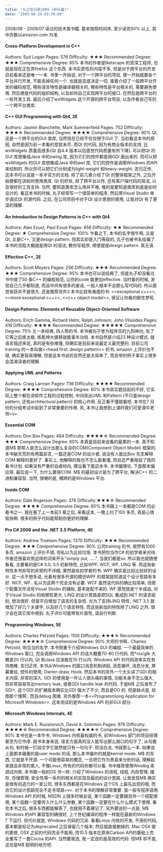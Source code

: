 ```yaml
---
title: "丸之宅记录2009 (砖头篇)"
date: "2009-08-29 03:39:00"
---
```


2008/08 - 2009/07 读过的技术类书籍. 基本按照时间序, 至少读完50% 以上, 其中页数以amazon.com 为准.

#### Cross-Platform Development in C++

Authors: Syd Logan
Pages: 576
Difficulty: ★★★
Recommended Degree: ★★★
Comprehensive Degree: 95%
本书的作者是Netscape 的资深工程师, 也就是现在正在弄firefox 这个东西. 本书实质性的内容不多, 但是对于跨平台的开发目前看来还是唯一一本. 书里一开始说, 对于一个跨平台的项目, 便一开始就要各个平台并行开发, 不能丢掉任何一个. 也就是态度决定一切. 接着介绍了一般跨平台开发的编码规范, 哪些语言特性是编译器相关的, 哪些特性是平台相关的, 需要避免使用. 然后便是代码的组织结构, 以及如何自己实现跨平台的接口. 在然后是跨平台的一些开发工具. 最后介绍了wxWidgets 这个开源的跨平台项目, 以及作者自己写的一个跨平台类库.

#### C++ GUI Programming with Qt4, 2E

Authors: Jasmin Blanchette, Mark Summerfield
Pages: 752
Difficulty: ★★★☆
Recommended Degree: ★★★★
Comprehensive Degree: 90%
Qt, 这是一个跨平台的GUI 类库, 当然现在已经不仅仅限于GUI 了. 当初看这本书的原因, 自然是因为前一本看的意犹未尽. 而Qt 的代码, 因为有商业版本的支持, 比wxWidgets 质量高很多(Qt 自4.4 版本以后感觉代码质量有所下降). 可以把Qt 的GUI 库想像成Java 中的swing 库, 因为它们的控件都是用GDI 画出来的. 而可以把wxWidgets 的GUI 库想像成Java 中的awt 库, 它们的控件是调用Windows 的API 来绘制的. 所以你可以把它们分别成为light-weight 和heavy-weight. 言归正传, 这本书可以说是一本半官方的文档. 除了前几章介绍了Qt 的整体框架之外, 之后开始便都在讲如何使用类库. Qt 的好处, 除了跨平台以外, 还有客户端代码的简洁, 以及很好的工具支持. 当然, 要知道类库怎么用并不难, 难的是要知道类库到底是如何设计的. 看这本书的时候, 丸子经常写一个很简单的程序, 然后用Visual Studio 单步调式Qt 的源代码. 之后, 在公司项目中对于Qt 设计思想的使用, 让我对Qt 有了更深的理解.

#### An Introduction to Design Patterns in C++ with Qt4

Authors: Alan Ezust, Paul Ezust
Pages: 656
Difficulty: ★★
Recommended Degree: ★
Comprehensive Degree: 100%
乍看之下, 本书的名字很牛啊, 又是Qt, 又是C++, 又是design pattern. 但其实却是入门等级的, 丸子也被书名给骗了. 本书的流程大概就是用Qt 的语法, 教你写程序, 顺便提提design pattern. 真无语.

#### Effective C++, 2E

Authors: Scott Meyers
Pages: 256
Difficulty: ★★★
Recommended Degree: ★★★
Comprehensive Degree: 95%
本书也可以说经典了, 但是丸子却没看过. 书中提了50 条C++ 的编程规范, 让你的code 能更加effective. 当时看的时候, 发现自己几乎都知道, 而且中间有很多的废话, 一般人根本不会那么写代码的. 所以感觉收获并不是很大. 还是推荐另外3 本书比较有难度的书: \<\<exceptional c++\>\>, \<\<more exceptional c++\>\>, \<\<c++ object model\>\>, 保证让你看的醉生梦死.

#### Design Patterns: Elements of Reusable Object-Oriented Software

Authors: Erich Gamma, Richard Helm, Ralph Johnson, John Vlissides
Pages: 416
Difficulty: ★★★★
Recommended Degree: ★★★★★
Comprehensive Degree: 75%
又一本经典, 四人帮的书. 本书被丸子誉为程序员的九阳神功, 有了它等之后练太极, 练乾坤大挪移就能事半功倍. 本书自然是介绍23 种设计模式. 就语言描述来说, 真的是有些难懂, 但确实是目前来说最定义最完整的. 目前公司training 的一本叫做\<\<head first: design pattern\>\> 的书, amazon 上评价也不错, 确实更容易理解, 但是这本书说的显然还是太简单了, 而且举的例子事实上很多会混淆读者的理解.

#### Applying UML and Patterns

Authors: Craig Larman
Pages: 736
Difficulty: ★★★★
Recommended Degree: ★★★★
Comprehensive Degree: 80%
本书其实题目起的不好, 它实际上整个都在讲软件工程的过程控制, 中间突出UML 和Pattern (不只是design pattern, 还有architectural pattern) 的核心作用. 反正看不懂就看吧. 本书在7 月份的分组考试中起到了非常重要的作用. 另, 本书让我想到上课时我们可爱滴牛老师=v=.

#### Essential COM

Authors: Don Box
Pages: 464
Difficulty: ★★★★☆
Recommended Degree: ★★★
Comprehensive Degree: 60%
本真是目前来说看的最累的一本. 真不知道M$ 那帮人是怎么设计出那么复杂的COM(Component Object Model) 框架的. 本书破天荒的有两篇前言, 一篇还是COM 的设计者, 说没有人能比Box 先生解释COM 解释的更好了. 事实上, 他解释的我也不怎么能看懂, 而且还严重拖延了我的看书计划. 如果没有严重的自虐倾向, 建议看下面这本书. 本书偏理论, 下面那本偏应用. 最后说一下, 为什么要用COM. M$ 的最初设计是为了跨平台, 解决C++ 的二进制兼容型. 当然, 很嘲的是, 横跨的是Windows 平台.

#### Inside COM

Authors: Dale Rogerson
Pages: 376
Difficulty:★★★☆
Recommended Degree: ★★★★
Comprehensive Degree: 80%
本书跟上一本都是COM 的必看书之一. 我在看了上一本前3 章之后, 来看这本, 一晚上扫了100 多页, 真是心情愉快啊. 很多的例子代码能帮助你更好的理解.

#### Pro C# 2008 and the .NET 3.5 Platform, 4E

Authors: Andrew Troelsen
Pages: 1370
Difficulty: ★★★
Recommended Degree: ★★★
Comprehensive Degree: 90%
公司training 的书, 居然有1000 多页. amazon 上评价不错, 但私以为比较垃圾. 本书把你当作C# 的初学者来对待. 作者还很喜欢用这样的词来开头"simply put, .....", 当我们都是sx. 所以我也就随便看看, 主要看的是C# 3.0, 3.5 的新特性, 比如WPF, WCF, WF, LINQ 等. 而这些新特性本书却写的非常的不详细, 果然是给初学者的书. WPF 确实是比较比较好的设计. 这一点不想多说, 光看有很多开源的模仿WPF 的框架就知道这个设计思路有多好. WCF, WF.. 私以为这两个完全没有必要. WCF 虽然说代码的确比较简单, 但那个配置文件没有Visual Studio 的辅助, 基本是配不来的. WF 感觉就是个半成品, 对于Visual Studio 的依赖性更大. LINQ 的设计思路是把SQL 集成到.NET 的语言级别, 想法很好. 但是平白增加了语言的复杂性. 光为了支持LINQ 特性, .NET 3.5 就增加了好几个关键字, 以及好几个语言特性. 而这些新加的特性除了LINQ 之外, 很少会在其它库中用到. 丸子评价可能带有片面性, 请自行判断.

#### Programming Windows, 5E

Authors: Charles Petzold
Pages: 1100
Difficulty: ★★★☆
Recommended Degree: ★★★★☆
Comprehensive Degree: 90%
大师的书啊.. Charles Petzold, 响当当的名字. 本书侧重于介绍Windows GUI 的编程. 一个最最简单的Windows 窗口, 完全调用Windows API 的话大概要70-80 行代码. 而\*nix/gtk 大概是20 行以内, Qt 和Java 应该能在10 行以内. Windows API 的代码效率实在有待商榷. 言归正传, 本书从Windows 的窗口消息机制讲起, 消息循环, 消息分发, 屏幕重绘, 控件的使用, Owner-draw, Hook. 然后本书的另外一个大头讲了GDI 的相关内容, 非常的深入. GDI 的使用是一件让人很头痛的事情, 功能本身不怎么强大, 但非常容易写出memory leak, 或者GDI handle leak 的代码. 于是M$ 之后发布了GDI+, 这个GDI 的扩展版本确实比GDI 强大了不少, 而且是OO 的. 但是缺点是, 绘图那个慢啊.. 而且debug 困难. 另外推荐一本\<\<Programmiong Application for Microsoft Windows\>\>. 这本测试的是Windows API 的非GUI 部分.

#### Microsoft Windows Internals, 4E

Authors: Mark E. Russinovich, David A. Solomon
Pages: 976
Difficulty: ★★★★☆
Recommended Degree: ★★★★☆
Comprehensive Degree: 80%
本书也是一本牛书, Windows 内核最权威的书, 前Windows 部门的项目经理甚至为它作序. 就书本身来说, 语言方面真的没人能写出那么拗口的句子了, 从句套从句, 有时候一打段文字它居然就只有一句句子. 但没办法, 书就那么一本. 如果说上面那本偏重的是user mode 的话, 那么本书偏中的就是kernel mode. M$ 的东西, 它就是不开源. 一个可能很容易的概念, 一旦把它作为黑盒来分析的话, 理解起来就会非常的累人, 不像Linux, 所有的代码你都可以看. 书中推荐使用Windbg 来调试内核. 本书跟一般的OS 书一样, 介绍了Windows 的进程, 线程, 内存管理, 缓存, 存储管理, 安全性等一系列的相关的实现及最初的设计思路. 让我发现M$ 确实是很有创造力的一家公司, 很多东西都是在Windows 这个OS 上最先出现的哦, 而且它的设计思路完全不走寻常路=v=. 对于本书的理解非常重要. 我一般写程序调用Windows API 的时候, MSDN 上很多时候会说, 某个函数一定要跟另外一个搭配使用, 某个函数一定要传入什么什么参数, 某个函数一定要在什么什么模式下使用. 看完本书之后, 很多东西都能解答了, 也就用不着硬记了. 另外要说的一点是, M$ Windows 的API 兼容型的确很好, 上个世纪编译的程序一样能在最新的Windows 7 下运行. 但代价就是, Windows 代码的冗余. 看看Linux 内核的开发, 不用的代码, 基本都是标记为deprecated 之后保留几个版本, 然后就直接删掉的. Mac OSX 做的更绝, OSX 之前的代码完全不能用, 而10.5 版本在原来Carbon API的基础上完全重写了一套Cocoa 的API. 当然要我选, 我一定选的是高效的代码. 但M$ 却不是, 这也是M$ 聪明的地方吧.
